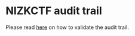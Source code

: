 # NIZKCTF audit trail

Please read [here](https://github.com/pwn2winctf/nizkctf-admin-toolkit/#verifying-the-audit-trail) on how to validate the audit trail.
